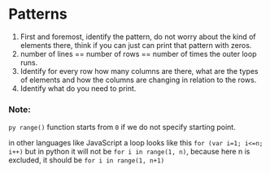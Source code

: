 # Patterns

1. First and foremost, identify the pattern, do not worry about the kind of elements there, think if you can just can print that pattern with zeros.
2. number of lines == number of rows == number of times the outer loop runs.
3. Identify for every row how many columns are there, what are the types of elements and how the columns are changing in relation to the rows.
4. Identify what do you need to print.

### Note:

`py range()` function starts from `0` if we do not specify starting point.

in other languages like JavaScript a loop looks like this `for (var i=1; i<=n; i++)` but in python it will not be `for i in range(1, n)`, because here n is excluded,
it should be `for i in range(1, n+1)`
